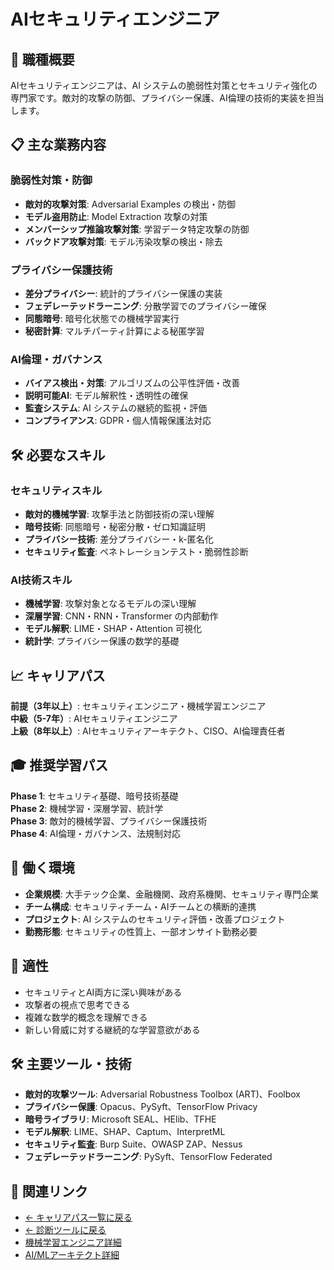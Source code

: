 # AIセキュリティエンジニア

## 🎯 職種概要
AIセキュリティエンジニアは、AI システムの脆弱性対策とセキュリティ強化の専門家です。敵対的攻撃の防御、プライバシー保護、AI倫理の技術的実装を担当します。

## 📋 主な業務内容

### 脆弱性対策・防御
- **敵対的攻撃対策**: Adversarial Examples の検出・防御
- **モデル盗用防止**: Model Extraction 攻撃の対策
- **メンバーシップ推論攻撃対策**: 学習データ特定攻撃の防御
- **バックドア攻撃対策**: モデル汚染攻撃の検出・除去

### プライバシー保護技術
- **差分プライバシー**: 統計的プライバシー保護の実装
- **フェデレーテッドラーニング**: 分散学習でのプライバシー確保
- **同態暗号**: 暗号化状態での機械学習実行
- **秘密計算**: マルチパーティ計算による秘匿学習

### AI倫理・ガバナンス
- **バイアス検出・対策**: アルゴリズムの公平性評価・改善
- **説明可能AI**: モデル解釈性・透明性の確保
- **監査システム**: AI システムの継続的監視・評価
- **コンプライアンス**: GDPR・個人情報保護法対応

## 🛠️ 必要なスキル

### セキュリティスキル
- **敵対的機械学習**: 攻撃手法と防御技術の深い理解
- **暗号技術**: 同態暗号・秘密分散・ゼロ知識証明
- **プライバシー技術**: 差分プライバシー・k-匿名化
- **セキュリティ監査**: ペネトレーションテスト・脆弱性診断

### AI技術スキル
- **機械学習**: 攻撃対象となるモデルの深い理解
- **深層学習**: CNN・RNN・Transformer の内部動作
- **モデル解釈**: LIME・SHAP・Attention 可視化
- **統計学**: プライバシー保護の数学的基礎

## 📈 キャリアパス
**前提（3年以上）**: セキュリティエンジニア・機械学習エンジニア  
**中級（5-7年）**: AIセキュリティエンジニア  
**上級（8年以上）**: AIセキュリティアーキテクト、CISO、AI倫理責任者

## 🎓 推奨学習パス
**Phase 1**: セキュリティ基礎、暗号技術基礎  
**Phase 2**: 機械学習・深層学習、統計学  
**Phase 3**: 敵対的機械学習、プライバシー保護技術  
**Phase 4**: AI倫理・ガバナンス、法規制対応

## 💼 働く環境
- **企業規模**: 大手テック企業、金融機関、政府系機関、セキュリティ専門企業
- **チーム構成**: セキュリティチーム・AIチームとの横断的連携
- **プロジェクト**: AI システムのセキュリティ評価・改善プロジェクト
- **勤務形態**: セキュリティの性質上、一部オンサイト勤務必要

## 🎯 適性
- セキュリティとAI両方に深い興味がある
- 攻撃者の視点で思考できる
- 複雑な数学的概念を理解できる
- 新しい脅威に対する継続的な学習意欲がある

## 🛠️ 主要ツール・技術
- **敵対的攻撃ツール**: Adversarial Robustness Toolbox (ART)、Foolbox
- **プライバシー保護**: Opacus、PySyft、TensorFlow Privacy
- **暗号ライブラリ**: Microsoft SEAL、HElib、TFHE
- **モデル解釈**: LIME、SHAP、Captum、InterpretML
- **セキュリティ監査**: Burp Suite、OWASP ZAP、Nessus
- **フェデレーテッドラーニング**: PySyft、TensorFlow Federated

## 🔗 関連リンク

- [← キャリアパス一覧に戻る](../ai_career_paths_guide.md)
- [← 診断ツールに戻る](../career_path_interactive.html)
- [機械学習エンジニア詳細](machine-learning-engineer.md)
- [AI/MLアーキテクト詳細](ai-architect.md) 